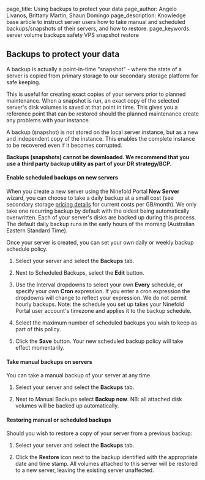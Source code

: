 page_title:       Using backups to protect your data
page_author:      Angelo Livanos, Brittany Martin, Shaun Domingo
page_description: Knowledge base article to instruct server users how to take manual and scheduled backups/snapshots of their servers, and how to restore.
page_keywords:    server volume backups safety VPS snapshot restore

## Backups to protect your data

A backup is actually a point-in-time "snapshot" - where the state of a server is copied from primary storage to our secondary storage platform for safe keeping.

This is useful for creating exact copies of your servers prior to planned maintenance. When a snapshot is run, an exact copy of the selected server's disk volumes is saved at that point in time. This gives you a reference point that can be restored should the planned maintenance create any problems with your instance.

A backup (snapshot) is not stored on the local server instance, but as a new and independent copy of the instance. This enables the complete instance to be recovered even if it becomes corrupted.

__Backups (snapshots) cannot be downloaded. We recommend that you use a third party backup utility as part of your DR strategy/BCP.__

#### Enable scheduled backups on new servers

When you create a new server using the Ninefold Portal __New Server__ wizard, you can choose to take a daily backup at a small cost (see secondary storage [pricing details](https://ninefold.com/pricing-detail/#storage) for current costs per GB/month). We only take one recurring backup by default with the oldest being automatically overwritten. Each of your server's disks are backed up during this process. The default daily backup runs in the early hours of the morning (Australian Eastern Standard Time).

Once your server is created, you can set your own daily or weekly backup schedule policy.

1. Select your server and select the __Backups__ tab.

2. Next to Scheduled Backups, select the __Edit__ button.

3. Use the Interval dropdowns to select your own __Every__ schedule, or specify your own __Cron__ expression. If you enter a cron expression the dropdowns will change to reflect your expression. We do not permit hourly backups. Note: the schedule you set up takes your Ninefold Portal user account's timezone and applies it to the backup schedule.

4. Select the maximum number of scheduled backups you wish to keep as part of this policy.

5. Click the __Save__ button. Your new scheduled backup policy will take effect momentarily.

#### Take manual backups on servers

You can take a manual backup of your server at any time.

1. Select your server and select the __Backups__ tab.

2. Next to Manual Backups select __Backup now__. NB: all attached disk volumes will be backed up automatically.

#### Restoring manual or scheduled backups

Should you wish to restore a copy of your server from a previous backup:

1. Select your server and select the __Backups__ tab.

2. Click the __Restore__ icon next to the backup identified with the appropriate date and time stamp. All volumes attached to this server will be restored to a new server, leaving the existing server unaffected.